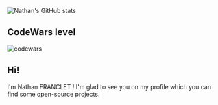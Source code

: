 ![Nathan's GitHub stats](https://github-readme-stats.vercel.app/api?username=NathanFranclet&show_icons=true&theme=midnight-red)
## CodeWars level
![codewars](https://www.codewars.com/users/NathanFranclet/badges/large)

## Hi!
I'm Nathan FRANCLET ! I'm glad to see you on my profile which you can find some open-source projects.
